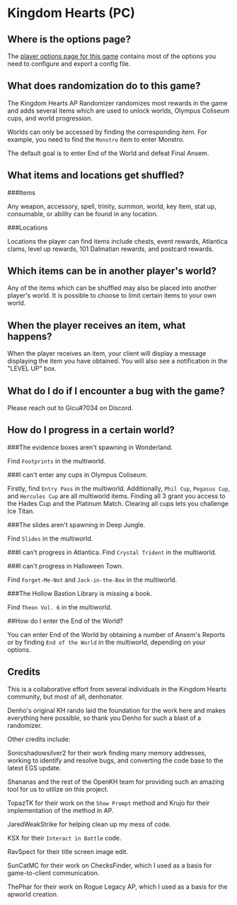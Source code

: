 # Kingdom Hearts (PC)

## Where is the options page?

The [player options page for this game](../player-options) contains most of the options you need to 
configure and export a config file.

## What does randomization do to this game?

The Kingdom Hearts AP Randomizer randomizes most rewards in the game and adds several items which are used to unlock worlds, Olympus Coliseum cups, and world progression.

Worlds can only be accessed by finding the corresponding item.  For example, you need to find the `Monstro` item to enter Monstro.

The default goal is to enter End of the World and defeat Final Ansem.

## What items and locations get shuffled?

###Items

Any weapon, accessory, spell, trinity, summon, world, key item, stat up, consumable, or ability can be found in any location.

###Locations

Locations the player can find items include chests, event rewards, Atlantica clams, level up rewards, 101 Dalmatian rewards, and postcard rewards.

## Which items can be in another player's world?

Any of the items which can be shuffled may also be placed into another player's world. It is possible to choose to limit
certain items to your own world.
## When the player receives an item, what happens?

When the player receives an item, your client will display a message displaying the item you have obtained.  You will also see a notification in the "LEVEL UP" box.

## What do I do if I encounter a bug with the game?

Please reach out to Gicu#7034 on Discord.

## How do I progress in a certain world?

###The evidence boxes aren't spawning in Wonderland.

Find `Footprints` in the multiworld.

###I can't enter any cups in Olympus Coliseum.

Firstly, find `Entry Pass` in the multiworld.  Additionally, `Phil Cup`, `Pegasus Cup`, and `Hercules Cup` are all multiworld items.  Finding all 3 grant you access to the Hades Cup and the Platinum Match.  Clearing all cups lets you challenge Ice Titan.

###The slides aren't spawning in Deep Jungle.

Find `Slides` in the multiworld.

###I can't progress in Atlantica.
Find `Crystal Trident` in the multiworld.

###I can't progress in Halloween Town.

Find `Forget-Me-Not` and `Jack-in-the-Box` in the multiworld.

###The Hollow Bastion Library is missing a book.

Find `Theon Vol. 6` in the multiworld.

##How do I enter the End of the World?

You can enter End of the World by obtaining a number of Ansem's Reports or by finding `End of the World` in the multiworld, depending on your options.

## Credits
This is a collaborative effort from several individuals in the Kingdom Hearts community, but most of all, denhonator.

Denho's original KH rando laid the foundation for the work here and makes everything here possible, so thank you Denho for such a blast of a randomizer.

Other credits include:

Sonicshadowsilver2 for their work finding many memory addresses, working to identify and resolve bugs, and converting the code base to the latest EGS update.

Shananas and the rest of the OpenKH team for providing such an amazing tool for us to utilize on this project.

TopazTK for their work on the `Show Prompt` method and Krujo for their implementation of the method in AP.

JaredWeakStrike for helping clean up my mess of code.

KSX for their `Interact in Battle` code.

RavSpect for their title screen image edit.

SunCatMC for their work on ChecksFinder, which I used as a basis for game-to-client communication.

ThePhar for their work on Rogue Legacy AP, which I used as a basis for the apworld creation.
